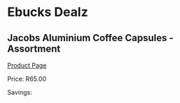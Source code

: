 
# Ebucks Dealz
## Jacobs Aluminium Coffee Capsules - Assortment
[Product Page](https://www.ebucks.com/web/shop/productSelected.do?prodId=1140726916&catId=908607666)

Price: R65.00

Savings: 


	
